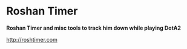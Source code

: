 # Roshan Timer

__Roshan Timer and misc tools to track him down while playing DotA2__

http://roshtimer.com